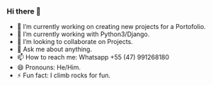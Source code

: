 ### Hi there 👋

- 🔭 I’m currently working on creating new projects for a Portofolio.
- 🌱 I’m currently working with Python3/Django.
- 👯 I’m looking to collaborate on Projects.
- 💬 Ask me about anything.
- 📫 How to reach me: Whatsapp +55 (47) 991268180
- 😄 Pronouns: He/Him.
- ⚡ Fun fact: I climb rocks for fun.
